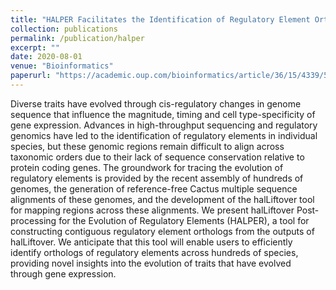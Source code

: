 ```yaml
---
title: "HALPER Facilitates the Identification of Regulatory Element Orthologs Across Species"
collection: publications
permalink: /publication/halper
excerpt: ""
date: 2020-08-01
venue: "Bioinformatics"
paperurl: "https://academic.oup.com/bioinformatics/article/36/15/4339/5837107"
---
```


Diverse traits have evolved through cis-regulatory changes in genome sequence that influence the magnitude, timing and cell type-specificity of gene expression. Advances in high-throughput sequencing and regulatory genomics have led to the identification of regulatory elements in individual species, but these genomic regions remain difficult to align across taxonomic orders due to their lack of sequence conservation relative to protein coding genes. The groundwork for tracing the evolution of regulatory elements is provided by the recent assembly of hundreds of genomes, the generation of reference-free Cactus multiple sequence alignments of these genomes, and the development of the halLiftover tool for mapping regions across these alignments. We present halLiftover Post-processing for the Evolution of Regulatory Elements (HALPER), a tool for constructing contiguous regulatory element orthologs from the outputs of halLiftover. We anticipate that this tool will enable users to efficiently identify orthologs of regulatory elements across hundreds of species, providing novel insights into the evolution of traits that have evolved through gene expression.
